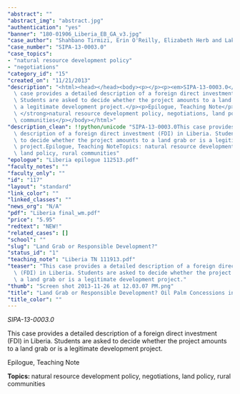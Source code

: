 ```yaml
---
"abstract": ""
"abstract_img": "abstract.jpg"
"authentication": "yes"
"banner": "180-01906_Liberia_EB_GA_v3.jpg"
"case_author": "Shahbano Tirmizi, Erin O'Reilly, Elizabeth Herb and Lakshmi Balachandran"
"case_number": "SIPA-13-0003.0"
"case_topics":
- "natural resource development policy"
- "negotiations"
"category_id": "15"
"created_on": "11/21/2013"
"description": "<html><head></head><body><p></p><p><em>SIPA-13-0003.0</em></p><p>This\
  \ case provides a detailed description of a foreign direct investment (FDI) in Liberia.\
  \ Students are asked to decide whether the project amounts to a land grab or is\
  \ a legitimate development project.</p><p>Epilogue, Teaching Note</p><p><strong>Topics:\
  \ </strong>natural resource development policy, negotiations, land policy, rural\
  \ communities</p></body></html>"
"description_clean": !!python/unicode "SIPA-13-0003.0This case provides a detailed\
  \ description of a foreign direct investment (FDI) in Liberia. Students are asked\
  \ to decide whether the project amounts to a land grab or is a legitimate development\
  \ project.Epilogue, Teaching NoteTopics: natural resource development policy, negotiations,\
  \ land policy, rural communities"
"epologue": "Liberia epilogue 112513.pdf"
"faculty_notes": ""
"faculty_only": ""
"id": "117"
"layout": "standard"
"link_color": ""
"linked_classes": ""
"news_org": "N/A"
"pdf": "Liberia final_wm.pdf"
"price": "5.95"
"redtext": "NEW!"
"related_cases": []
"school": ""
"slug": "Land Grab or Responsible Development?"
"status_id": "1"
"teaching_note": "Liberia TN 111913.pdf"
"teaser": "This case provides a detailed description of a foreign direct investment\
  \ (FDI) in Liberia. Students are asked to decide whether the project amounts to\
  \ a land grab or is a legitimate development project."
"thumb": "Screen shot 2013-11-26 at 12.03.07 PM.png"
"title": "Land Grab or Responsible Development? Oil Palm Concessions in Liberia"
"title_color": ""
---
```

<html><head></head><body><p></p><p><em>SIPA-13-0003.0</em></p><p>This case provides a detailed description of a foreign direct investment (FDI) in Liberia. Students are asked to decide whether the project amounts to a land grab or is a legitimate development project.</p><p>Epilogue, Teaching Note</p><p><strong>Topics: </strong>natural resource development policy, negotiations, land policy, rural communities</p></body></html>
